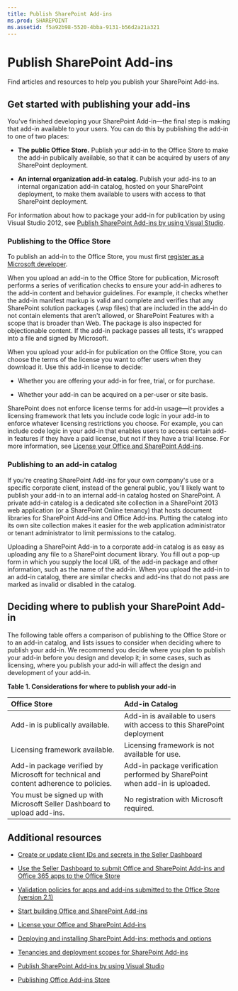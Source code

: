 ```yaml
---
title: Publish SharePoint Add-ins
ms.prod: SHAREPOINT
ms.assetid: f5a92b98-5520-4bba-9131-b56d2a21a321
---
```



# Publish SharePoint Add-ins
Find articles and resources to help you publish your SharePoint Add-ins.
 





## Get started with publishing your add-ins
<a name="bk_gettingstarted"> </a>

You've finished developing your SharePoint Add-in—the final step is making that add-in available to your users. You can do this by publishing the add-in to one of two places:




- **The public Office Store.** Publish your add-in to the Office Store to make the add-in publically available, so that it can be acquired by users of any SharePoint deployment.


- **An internal organization add-in catalog.** Publish your add-ins to an internal organization add-in catalog, hosted on your SharePoint deployment, to make them available to users with access to that SharePoint deployment.


For information about how to package your add-in for publication by using Visual Studio 2012, see  [Publish SharePoint Add-ins by using Visual Studio](publish-sharepoint-add-ins-by-using-visual-studio.md).




### Publishing to the Office Store

To publish an add-in to the Office Store, you must first  [register as a Microsoft developer](https://sellerdashboard.microsoft.com/Registration). 



When you upload an add-in to the Office Store for publication, Microsoft performs a series of verification checks to ensure your add-in adheres to the add-in content and behavior guidelines. For example, it checks whether the add-in manifest markup is valid and complete and verifies that any SharePoint solution packages (.wsp files) that are included in the add-in do not contain elements that aren't allowed, or SharePoint Features with a scope that is broader than Web. The package is also inspected for objectionable content. If the add-in package passes all tests, it's wrapped into a file and signed by Microsoft.



When you upload your add-in for publication on the Office Store, you can choose the terms of the license you want to offer users when they download it. Use this add-in license to decide: 




- Whether you are offering your add-in for free, trial, or for purchase.


- Whether your add-in can be acquired on a per-user or site basis.


SharePoint does not enforce license terms for add-in usage—it provides a licensing framework that lets you include code logic in your add-in to enforce whatever licensing restrictions you choose. For example, you can include code logic in your add-in that enables users to access certain add-in features if they have a paid license, but not if they have a trial license. For more information, see  [License your Office and SharePoint Add-ins](http://msdn.microsoft.com/library/3e0e8ff6-66d6-44ff-b0c2-59108ebd9181%28Office.15%29.aspx).




### Publishing to an add-in catalog

If you're creating SharePoint Add-ins for your own company's use or a specific corporate client, instead of the general public, you'll likely want to publish your add-in to an internal add-in catalog hosted on SharePoint. A private add-in catalog is a dedicated site collection in a SharePoint 2013 web application (or a SharePoint Online tenancy) that hosts document libraries for SharePoint Add-ins and Office Add-ins. Putting the catalog into its own site collection makes it easier for the web application administrator or tenant administrator to limit permissions to the catalog.



Uploading a SharePoint Add-in to a corporate add-in catalog is as easy as uploading any file to a SharePoint document library. You fill out a pop-up form in which you supply the local URL of the add-in package and other information, such as the name of the add-in. When you upload the add-in to an add-in catalog, there are similar checks and add-ins that do not pass are marked as invalid or disabled in the catalog.




## Deciding where to publish your SharePoint Add-in
<a name="bk_decide"> </a>

The following table offers a comparison of publishing to the Office Store or to an add-in catalog, and lists issues to consider when deciding where to publish your add-in. We recommend you decide where you plan to publish your add-in before you design and develop it; in some cases, such as licensing, where you publish your add-in will affect the design and development of your add-in.




**Table 1. Considerations for where to publish your add-in**


|**Office Store**|**Add-in Catalog**|
|:-----|:-----|
|Add-in is publically available.  <br/> |Add-in is available to users with access to this SharePoint deployment  <br/> |
|Licensing framework available.  <br/> |Licensing framework is not available for use.  <br/> |
|Add-in package verified by Microsoft for technical and content adherence to policies.  <br/> |Add-in package verification performed by SharePoint when add-in is uploaded.  <br/> |
|You must be signed up with Microsoft Seller Dashboard to upload add-ins.  <br/> |No registration with Microsoft required.  <br/> |
 

## Additional resources
<a name="bk_addresources"> </a>


-  [Create or update client IDs and secrets in the Seller Dashboard](http://msdn.microsoft.com/library/f7852781-922f-4499-9dd4-c266907a8c14%28Office.15%29.aspx)


-  [Use the Seller Dashboard to submit Office and SharePoint Add-ins and Office 365 apps to the Office Store](http://msdn.microsoft.com/library/260ef238-0be4-42d6-ba15-1249a8e2ff12%28Office.15%29.aspx)


-  [Validation policies for apps and add-ins submitted to the Office Store (version 2.1)](http://msdn.microsoft.com/library/cd90836a-523e-42f5-ab02-5123cdf9fefe%28Office.15%29.aspx)


-  [Start building Office and SharePoint Add-ins](http://msdn.microsoft.com/library/187f8c8c-1b15-471c-80b5-69a40e67deea.aspx)


-  [License your Office and SharePoint Add-ins](http://msdn.microsoft.com/library/3e0e8ff6-66d6-44ff-b0c2-59108ebd9181%28Office.15%29.aspx)


-  [Deploying and installing SharePoint Add-ins: methods and options](deploying-and-installing-sharepoint-add-ins-methods-and-options.md)


-  [Tenancies and deployment scopes for SharePoint Add-ins](tenancies-and-deployment-scopes-for-sharepoint-add-ins.md)


-  [Publish SharePoint Add-ins by using Visual Studio](publish-sharepoint-add-ins-by-using-visual-studio.md)


-  [Publishing Office Add-ins Store](http://social.msdn.microsoft.com/Forums/en-US/officestore)



